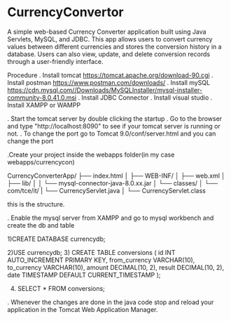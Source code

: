 # CurrencyConvertor
A simple web-based Currency Converter application built using Java Servlets, MySQL, and JDBC. This app allows users to convert currency values between different currencies and stores the conversion history in a database. Users can also view, update, and delete conversion records through a user-friendly interface.

Procedure
. Install tomcat https://tomcat.apache.org/download-90.cgi
. Install postman https://www.postman.com/downloads/
. Install mySQL https://cdn.mysql.com//Downloads/MySQLInstaller/mysql-installer-community-8.0.41.0.msi 
. Install JDBC Connector
. Install visual studio
. Install XAMPP or WAMPP

. Start the tomcat server by double clicking the startup
. Go to the browser and type "http://localhost:8090" to see if your tomcat server is running or not.
. To change the port go to Tomcat 9.0/conf/server.html and you can change the port

.Create your project inside the webapps folder(in my case webapps/currencycon)

CurrencyConverterApp/
├── index.html
│ 
├── WEB-INF/
│       ├── web.xml
│       ├── lib/
│       │   └── mysql-connector-java-8.0.xx.jar
│       └── classes/
│           └── com/tce/it/
|               └── CurrencyServlet.java 
│               └── CurrencyServlet.class

this is the structure.

. Enable the mysql server from XAMPP and go to mysql workbench and create the db and table

1)CREATE DATABASE currencydb;

2)USE currencydb;
3) CREATE TABLE conversions (
  id INT AUTO_INCREMENT PRIMARY KEY,
  from_currency VARCHAR(10),
  to_currency VARCHAR(10),
  amount DECIMAL(10, 2),
  result DECIMAL(10, 2),
  date TIMESTAMP DEFAULT CURRENT_TIMESTAMP
);

4) SELECT * FROM conversions;

. Whenever the changes are done in the java code stop and reload your application in the Tomcat Web Application Manager.



